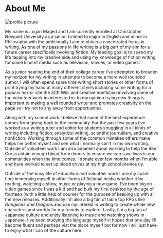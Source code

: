 # About Me

![profile picture](https://lmaged21.github.io/DH-Blog-Posts/images/me.jpg)

My name is Logan Maged and I am currently enrolled at Christopher Newport University as a junior.
I intend to major in English and minor in Philosophy with the additionally I aim to obtain a concetrated focus in writing.
As one of my passions in life writing is a big part of my aim for a future career specifically involving fiction.
My leading goal is to spend my life tapping into my creative side and using my knowledge of fiction writing for some kind of media such as television, movies, or video games.'
 
As a junior nearing the end of their college career i've attempted to broaden my horizon for my writing in attempts to become a more well rounded author.
I will often spend spare time writing short stories or other forms of print trying my hand at many different styles including some writing for a popular horror site the SCP Wiki and creative nonfiction involving some of the volunteer work im interested in. In my opinion trying new things is important to making a well rounded writer and promotes creativity on the page so I try not to shy away from opportunities.
 
Along with my school work I believe that some of the best experience comes from giving back to the community. For the past few years i've worked as a writing tutor and editor for students struggling in all kinds of writing including fiction, analytical writing, scientific journalism, and creative nonfiction. Working through some of the common mistakes others make helps me better myself and see what I normally can't in my own writing. Outside of volunteer work I am also adament about working to help the Red Cross obtain enough blood from donors to ensure we can save lives in our communities when the time comes. I donate ever few months when i'm able and have worked to set up blood drives at my high school previously.
 
Outside of the busy life of education and volunteer work I use my spare time immersing myself in other forms of fictional media whether it be reading, watching a show, music or playing a new game. I've been big on video games since I was a kid and had built my first desktop by the age of fourteen (with a little help of course) for the purpose of keeping up with all the new releases. Additionally I'm also a big fan of table top RPGs like _Dungeons and Dragons_ and use my interest in writing to create whole new characters and worlds for my friends to explore. Lastly, i'm a big fan of Japanese culture and enjoy listening to music and watching shows in Japanese. I've been studying the language myself in hopes that one day i'll become fluent and perhaps vist the place myself but for now I will just have to enjoy what I can of the culture here.
